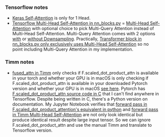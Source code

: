 ### Tensorflow notes
- [Keras Self-Attention](https://github.com/keras-team/keras/blob/v3.3.3/keras/src/layers/attention/attention.py#L12-L15) is only for 1 Head.
- [Tensorflow Multi-Head Self-Attention in nn_blocks.py](https://github.com/tensorflow/models/blob/v2.18.0/official/vision/modeling/layers/nn_blocks.py#L1627-1658) = [Multi-Head Self-Attention](https://github.com/tensorflow/models/blob/v2.18.0/official/vision/modeling/layers/nn_layers.py#L1332-1335) with optional choice to pick Multi-Query Attention instead of Multi-Head Self-Attention. Multi-Query Attention comes with 2 options [with](https://github.com/tensorflow/models/blob/v2.18.0/official/vision/modeling/layers/nn_blocks.py#L1267) or [without Downsampling](https://github.com/tensorflow/models/blob/v2.18.0/official/vision/modeling/layers/nn_blocks.py#L1197). Practically, [Transformer block in nn_blocks.py only exclusively uses Multi-Head Self-Attention](https://github.com/tensorflow/models/blob/v2.18.0/official/vision/modeling/layers/nn_blocks.py#L2605-2622) so no point including Multi-Query Attention in my implementation.

### Timm notes
-  [fused_attn in Timm](https://github.com/huggingface/pytorch-image-models/blob/main/timm/models/vision_transformer.py#L59) only checks if F.scaled_dot_product_attn is available in your torch and whether your GPU is in macOS is only checking if F.scaled_dot_product_attn is available in your downloaded Pytorch version and whether your GPU is in macOS [see here](https://github.com/huggingface/pytorch-image-models/blob/main/timm/layers/config.py#L137-L143). Pytorch has [F.scaled_dot_product_attn source code in C](https://github.com/pytorch/pytorch/blob/51c6c5e156c64d84ff0cd06a559fa6786c96f128/aten/src/ATen/native/transformers/attention.cpp#L692-752) that I can't find anywhere in Tensorflow. Despite being written in C, there's a Python version on documentation. My Jupyter Notebook verifies that [forward pass in  F.scaled_dot_product_attention's equivalent in python](https://pytorch.org/docs/stable/generated/torch.nn.functional.scaled_dot_product_attention.html#torch.nn.functional.scaled_dot_product_attention) and [forward pass in Timm Multi-Head Self-Attention](https://github.com/huggingface/pytorch-image-models/blob/main/timm/models/vision_transformer.py#L98-L102) are not only look identical but produce identical result despite large input tensor. So we can ignore F.scaled_dot_product_attn and use the manual Timm and translate to Tensorflow version.

